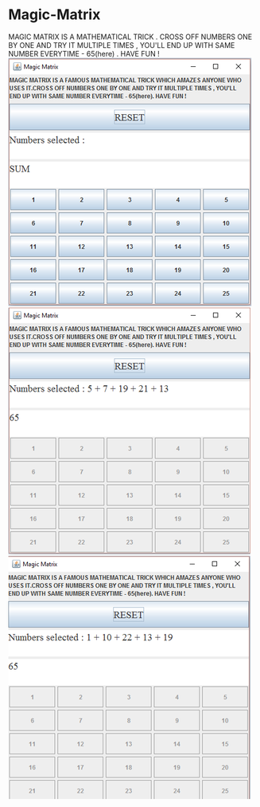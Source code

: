 # Magic-Matrix
MAGIC MATRIX IS A MATHEMATICAL TRICK .
CROSS OFF NUMBERS ONE BY ONE AND TRY IT MULTIPLE TIMES , 
YOU'LL END UP WITH SAME NUMBER EVERYTIME - 65(here) .
HAVE FUN ! 
![Main](main.png)
![Test 1](test_one.png)
![Test 2](test_two.png)
